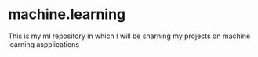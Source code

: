 # machine.learning
This is my ml repository in which I will be sharning my projects on machine learning aspplications
